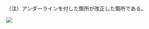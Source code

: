 （注）アンダーラインを付した箇所が改正した箇所である。

![](https://www.nta.go.jp/tmp/1b1f2209-b123-49fd-acb0-65ba1a7dd1b7/images/4daf8018f171d6d3e11c3a576def941d822552f906424b38c893a98591f28842.jpg)